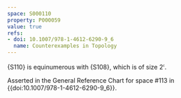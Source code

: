 ```yaml
---
space: S000110
property: P000059
value: true
refs:
- doi: 10.1007/978-1-4612-6290-9_6
  name: Counterexamples in Topology
---
```


{S110} is equinumerous with {S108}, which is of size $2^\mathfrak{c}$.

Asserted in the General Reference Chart for space #113 in
{{doi:10.1007/978-1-4612-6290-9_6}}.
